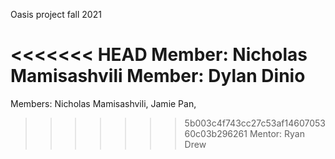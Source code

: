 Oasis project fall 2021

<<<<<<< HEAD
Member: Nicholas Mamisashvili
Member: Dylan Dinio
=======
Members: Nicholas Mamisashvili, Jamie Pan,

>>>>>>> 5b003c4f743cc27c53af1460705360c03b296261
Mentor: Ryan Drew
